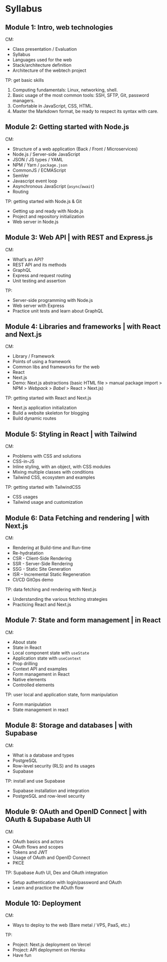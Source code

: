 # Syllabus

## Module 1: **Intro, web technologies**

CM:

- Class presentation / Evaluation
- Syllabus
- Languages used for the web
- Stack/architecture definition
- Architecture of the webtech project

TP: get basic skills

1. Computing fundamentals: Linux, networking, shell.
2. Basic usage of the most common tools: SSH, SFTP, Git, password managers.
3. Confortable in JavaScript, CSS, HTML.
4. Master the Markdown format, be ready to respect its syntax with care.

## Module 2: **Getting started with Node.js**

CM:

- Structure of a web application (Back / Front / Microservices)
- Node.js / Server-side JavaScript
- JSON / JS types / YAML
- NPM / Yarn / `package.json`
- CommonJS / ECMAScript
- SemVer
- Javascript event loop
- Asynchronous JavaScript (`async`/`await`)
- Routing

TP: getting started with Node.js & Git

- Getting up and ready with Node.js
- Project and repository initialization
- Web server in Node.js

## Module 3: **Web API | with REST and Express.js**

CM:

- What’s an API?
- REST API and its methods
- GraphQL
- Express and request routing
- Unit testing and assertion

TP:

- Server-side programming with Node.js
- Web server with Express
- Practice unit tests and learn about GraphQL

## Module 4: **Libraries and frameworks | with React and Next.js**

CM:

- Library / Framework
- Points of using a framework
- Common libs and frameworks for the web
- React
- Next.js
- Demo: Next.js abstractions (basic HTML file > manual package import > NPM > _Webpack_ > _Babel_ > React > Next.js)

TP: getting started with React and Next.js

- Next.js application initialization
- Build a website skeleton for blogging
- Build dynamic routes

## Module 5: **Styling in React | with Tailwind**

CM:

- Problems with CSS and solutions
- CSS-in-JS
- Inline styling, with an object, with CSS modules
- Mixing multiple classes with conditions
- Tailwind CSS, ecosystem and examples

TP: getting started with TailwindCSS

- CSS usages
- Tailwind usage and customization

## Module 6: **Data Fetching and rendering | with Next.js**

CM:

- Rendering at Build-time and Run-time
- Re-hydratation
- CSR - Client-Side Rendering
- SSR - Server-Side Rendering
- SSG - Static Site Generation
- ISR – Incremental Static Regeneration
- CI/CD GitOps demo

TP: data fetching and rendering with Next.js

- Understanding the various fetching strategies
- Practicing React and Next.js

## Module 7: **State and form management | in React**

CM:

- About state
- State in React
- Local component state with `useState`
- Application state with `useContext`
- Prop drilling
- Context API and examples
- Form management in React
- Native elements
- Controlled elements

TP: user local and application state, form manipulation

- Form manipulation
- State management in react

## Module 8: **Storage and databases | with Supabase**

CM:

- What is a database and types
- PostgreSQL
- Row-level security (RLS) and its usages
- Supabase

TP: install and use Supabase

- Supabase installation and integration
- PostgreSQL and row-level security

## Module 9: **OAuth and OpenID Connect | with OAuth & Supabase Auth UI**

CM:

- OAuth basics and actors
- OAuth flows and scopes
- Tokens and JWT
- Usage of OAuth and OpenID Connect
- PKCE

TP: Supabase Auth UI, Dex and OAuth integration

- Setup authentication with login/password and OAuth
- Learn and practice the AOuth flow

## Module 10: **Deployment**

CM:

- Ways to deploy to the web (Bare metal / VPS, PaaS, etc.)

TP:

- Project: Next.js deployment on Vercel
- Project: API deployment on Heroku
- Have fun
